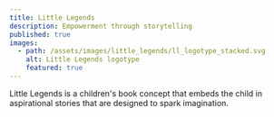 ```yaml
---
title: Little Legends
description: Empowerment through storytelling
published: true
images:
  - path: /assets/images/little_legends/ll_logotype_stacked.svg
    alt: Little Legends logotype
    featured: true
---
```


Little Legends is a children's book concept that embeds the child in aspirational stories that are designed to spark imagination.